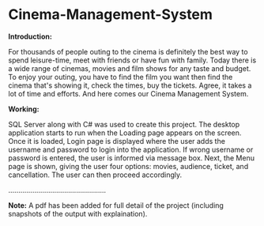 # Cinema-Management-System

**Introduction:**

For thousands of people outing to the cinema is definitely the best way to spend leisure-time, meet with friends or have fun with family. Today there is a wide range of cinemas, movies and film shows for any taste and budget. To enjoy your outing, you have to find the film you want then find the cinema that's showing it, check the times, buy the tickets. Agree, it takes a lot of time and efforts. And here comes our Cinema Management System.

**Working:**

SQL Server along with C# was used to create this project. The desktop application starts to run when the Loading page appears on the screen. Once it is loaded, Login page is displayed where the user adds the username and password to login into the application. If wrong username or password is entered, the user is informed via message box. Next, the Menu page is shown, giving the user four options: movies, audience, ticket, and cancellation. The user can then proceed accordingly. 

.................................................

**Note:**
A pdf has been added for full detail of the project (including snapshots of the output with explaination).
